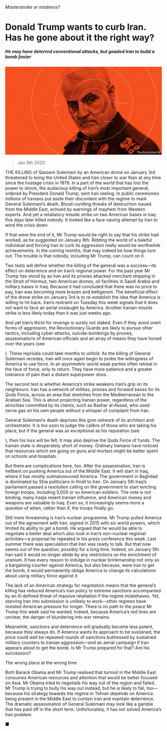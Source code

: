 ###### Masterstroke or madness?

# Donald Trump wants to curb Iran. Has he gone about it the right way? 

##### He may have deterred conventional attacks, but goaded Iran to build a bomb faster 

![image](images/20200111_LDD001.jpg) 

> Jan 9th 2020 

THE KILLING of Qassem Suleimani by an American drone on January 3rd threatened to bring the United States and Iran closer to war than at any time since the hostage crisis in 1979. In a part of the world that has lost the power to shock, the audacious killing of Iran’s most important general, ordered by President Donald Trump, sent Iran reeling. In public ceremonies millions of Iranians put aside their discontent with the regime to mark General Suleimani’s death. Blood-curdling threats of destruction issued from the Middle East, echoed by warnings of mayhem from Western experts. And yet a retaliatory missile strike on two American bases in Iraq five days later killed nobody. It looked like a face-saving attempt by Iran to wind the crisis down. 

If that were the end of it, Mr Trump would be right to say that his strike had worked, as he suggested on January 8th. Ridding the world of a baleful individual and forcing Iran to curb its aggression really would be worthwhile achievements. In the coming months, that may indeed be how things turn out. The trouble is that nobody, including Mr Trump, can count on it. 

Two tests will define whether the killing of the general was a success—its effect on deterrence and on Iran’s regional power. For the past year Mr Trump has stood by as Iran and its proxies attacked merchant shipping in the Strait of Hormuz, two American drones, oil facilities in Saudi Arabia and military bases in Iraq. Because it had concluded that there was no price to pay, Iran was becoming more brazen and belligerent. The beneficial effect of the drone strike on January 3rd is to re-establish the idea that America is willing to hit back. Iran’s restraint on Tuesday this week signals that it does not want to face an aerial onslaught by America. Another Iranian missile strike is less likely today than it was just weeks ago. 

And yet Iran’s thirst for revenge is surely not slaked. Even if they avoid overt forms of aggression, the Revolutionary Guards are likely to pursue other tactics, including cyber-attacks, suicide-bombings by proxies, assassinations of American officials and an array of means they have honed over the years (see  

). These reprisals could take months to unfold. As the killing of General Suleimani recedes, Iran will once again begin to probe the willingness of America to use force. In an asymmetric world weak parties often retreat in the face of force, only to return. They have more patience and a greater tolerance of pain than a distant superpower does. 

The second test is whether America’s strike weakens Iran’s grip on its neighbours. Iran has a network of militias, proxies and forward bases for its Quds Force, across an area that stretches from the Mediterranean to the Arabian Sea. This is about projecting Iranian power, regardless of the atrocities committed by its clients, such as Bashar al-Assad, who used nerve gas on his own people without a whisper of complaint from Iran. 

General Suleimani’s death deprives this grim network of its architect and orchestrator. It is too soon to judge the calibre of those who are taking his place, but if the general was as exceptional as his reputation (see  

), then his loss will be felt. It may also deprive the Quds Force of funds. The Iranian state is desperately short of money. Ordinary Iranians have noticed that resources which are going on guns and mortars might be better spent on schools and hospitals. 

But there are complications here, too. After the assassination, Iran is hellbent on pushing America out of the Middle East. It will start in Iraq, where it has mostly outmanoeuvred America. The government in Baghdad is dominated by Shia politicians in thrall to Iran. On January 5th Iraq’s parliament passed a resolution calling on the government to start evicting foreign troops, including 5,000 or so American soldiers. The vote is not binding, many Iraqis resent Iranian influence, and American money and weapons are valuable to Iraq. Even so, it increasingly seems more a question of when, rather than if, the troops finally go. 

Still more threatening is Iran’s nuclear programme. Mr Trump pulled America out of the agreement with Iran, signed in 2015 with six world powers, which limited its ability to get a bomb. He argued that he would be able to negotiate a better deal which also took in Iran’s non-nuclear regional activities—a proposal he repeated in his press conference this week. Last summer there was speculation that Iran was ready to talk. But that now seems out of the question, possibly for a long time. Indeed, on January 5th Iran said it would no longer abide by any restrictions on the enrichment of uranium. It has every reason to indulge in nuclear brinkmanship not only as a bargaining counter against America, but also because, were Iran to get the bomb, it would permanently oblige America to change its calculations about using military force against it. 

The lack of an American strategy for negotiation means that the general’s killing has reduced America’s Iran policy to extreme sanctions accompanied by an ill-defined threat of massive retaliation if the regime misbehaves. Yet, starving Iran into submission is unlikely to work—other regimes have resisted American pressure for longer. There is no path to the peace Mr Trump this week said he wanted. Indeed, because America’s red lines are unclear, the danger of blundering into war remains. 

Meanwhile, sanctions and deterrence will gradually become less potent, because they always do. If America wants its approach to be sustained, the price could well be repeated rounds of sanctions buttressed by sustained military counters to Iranian aggression—and an aerial campaign if Iran appears about to get the bomb. Is Mr Trump prepared for that? Are his successors? 

The wrong place at the wrong time 

Both Barack Obama and Mr Trump realised that turmoil in the Middle East consumes American resources and attention that would be better focused on Asia. Mr Obama tried to negotiate his way out of the region and failed. Mr Trump is trying to bully his way out instead, but he is likely to fail, too—because his strategy towards the regime in Tehran depends on America being present in the Middle East to contain Iran and maintain deterrence. The dramatic assassination of General Suleimani may look like a gamble that has paid off in the short term. Unfortunately, it has not solved America’s Iran problem.  

■